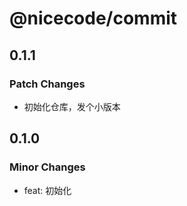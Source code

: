 # @nicecode/commit

## 0.1.1

### Patch Changes

- 初始化仓库，发个小版本

## 0.1.0

### Minor Changes

- feat: 初始化
